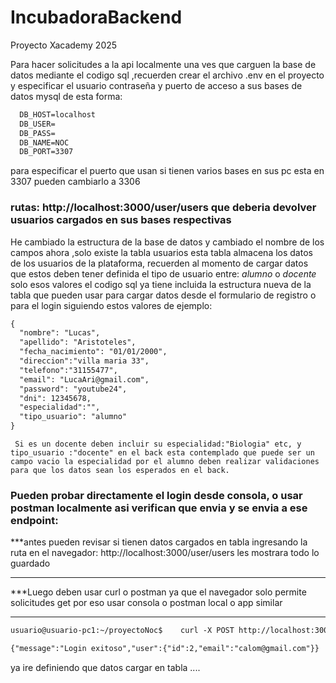 # IncubadoraBackend
Proyecto Xacademy 2025

Para hacer  solicitudes a la api localmente una ves que carguen la base de datos mediante el codigo sql  ,recuerden crear el archivo .env en el proyecto y especificar el usuario contraseña y puerto de acceso a sus bases de datos mysql de esta forma:
  
```markdown
  DB_HOST=localhost
  DB_USER=
  DB_PASS=
  DB_NAME=NOC
  DB_PORT=3307

```
 para especificar el puerto que usan si tienen varios bases en sus pc  esta en 3307  pueden cambiarlo a 3306

### rutas:  http://localhost:3000/user/users  que deberia devolver usuarios cargados en sus bases respectivas
 He cambiado la estructura de la base de datos y cambiado el nombre de los campos  ahora ,solo existe la tabla usuarios esta tabla  almacena los datos de los usuarios de la plataforma, recuerden al momento de cargar datos que estos deben tener definida el tipo de usuario entre: *alumno* o *docente* solo esos valores
 el codigo   sql ya tiene incluida la estructura nueva de la tabla que pueden usar para cargar datos desde el formulario de registro o para el login siguiendo estos valores de ejemplo:


```markdown
{
  "nombre": "Lucas",
  "apellido": "Aristoteles",
  "fecha_nacimiento": "01/01/2000",
  "direccion":"villa maria 33",
  "telefono":"31155477",
  "email": "LucaAri@gmail.com",
  "password": "youtube24",
  "dni": 12345678,
  "especialidad":"",
  "tipo_usuario": "alumno"
}
```

     Si es un docente deben incluir su especialidad:"Biologia" etc, y tipo_usuario :"docente" en el back esta contemplado que puede ser un campo vacio la especialidad por el alumno deben realizar validaciones para que los datos sean los esperados en el back.

### Pueden probar directamente el login desde consola, o usar postman localmente asi verifican que envia y se envia a ese endpoint:

***antes pueden revisar si tienen datos cargados en tabla ingresando la ruta en el navegador: http://localhost:3000/user/users   les mostrara todo lo guardado 
***

***Luego deben usar curl o postman ya que el navegador solo permite solicitudes get por eso usar consola o postman local o app similar
***

```Markdown
usuario@usuario-pc1:~/proyectoNoc$    curl -X POST http://localhost:3000/user/users/login -H "Content-Type: application/json" -d '{"email": "calom@gmail.com","password": "youangri2"}'    

{"message":"Login exitoso","user":{"id":2,"email":"calom@gmail.com"}}
```
ya ire definiendo que datos cargar en tabla ....


